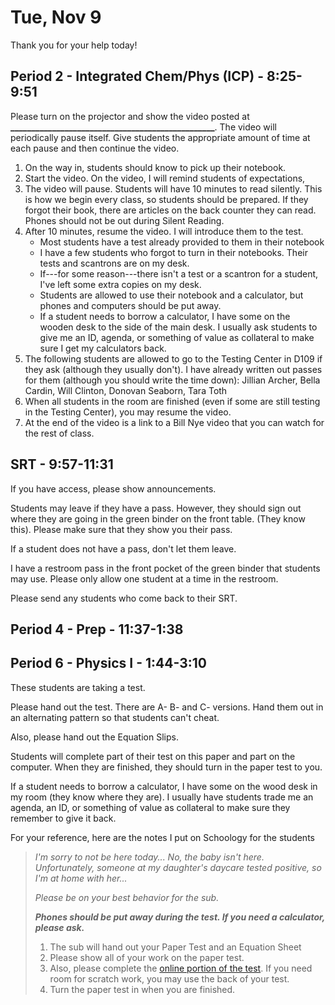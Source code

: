 # Tue, Nov 9

Thank you for your help today!  

## Period 2 - Integrated Chem/Phys (ICP) - 8:25-9:51

 Please turn on the projector and show the video posted at **_________________________________________________**.  The video will periodically pause itself.  Give students the appropriate amount of time at each pause and then continue the video.

1. On the way in, students should know to pick up their notebook.
2. Start the video.  On the video, I will remind students of expectations,
3. The video will pause.  Students will have 10 minutes to read silently.  This is how we begin every class, so students should be prepared.  If they forgot their book, there are articles on the back counter they can read.  Phones should not be out during Silent Reading.
4. After 10 minutes, resume the video.  I will introduce them to the test.
	- Most students have a test already provided to them in their notebook
	- I have a few students who forgot to turn in their notebooks.  Their tests and scantrons are on my desk.
	- If---for some reason---there isn't a test or a scantron for a student, I've left some extra copies on my desk.
	- Students are allowed to use their notebook and a calculator, but phones and computers should be put away.
	- If a student needs to borrow a calculator, I have some on the wooden desk to the side of the main desk.  I usually ask students to give me an ID, agenda, or something of value as collateral to make sure I get my calculators back.
5. The following students are allowed to go to the Testing Center in D109 if they ask (although they usually don't).  I have already written out passes for them (although you should write the time down): Jillian Archer, Bella Cardin, Will Clinton, Donovan Seaborn, Tara Toth
6. When all students in the room are finished (even if some are still testing in the Testing Center), you may resume the video.
7. At the end of the video is a link to a Bill Nye video that you can watch for the rest of class.

## SRT - 9:57-11:31

If you have access, please show announcements.

Students may leave if they have a pass.  However, they should sign out where they are going in the green binder on the front table.  (They know this).  Please make sure that they show you their pass.

If a student does not have a pass, don't let them leave.

I have a restroom pass in the front pocket of the green binder that students may use.  Please only allow one student at a time in the restroom.

Please send any students who come back to their SRT.

## Period 4 - Prep - 11:37-1:38

## Period 6 - Physics I - 1:44-3:10

These students are taking a test.  

Please hand out the test.  There are A- B- and C- versions.  Hand them out in an alternating pattern so that students can't cheat.

Also, please hand out the Equation Slips.

Students will complete part of their test on this paper and part on the computer.  When they are finished, they should turn in the paper test to you.

If a student needs to borrow a calculator, I have some on the wood desk in my room (they know where they are).  I usually have students trade me an agenda, an ID, or something of value as collateral to make sure they remember to give it back.

For your reference, here are the notes I put on Schoology for the students


> *I'm sorry to not be here today... No, the baby isn't here.  Unfortunately, someone at my daughter's daycare tested positive, so I'm at home with her...*
> 
> *Please be on your best behavior for the sub.*
> 
> ***Phones should be put away during the test.  If you need a calculator, please ask.***
> 
> 1.  The sub will hand out your Paper Test and an Equation Sheet
> 2. Please show all of your work on the paper test.
> 3. Also, please complete the [online portion of the test](https://avon.schoology.com/assignment/5416645854/).  If you need room for scratch work, you may use the back of your test.
> 4. Turn the paper test in when you are finished.



<!--stackedit_data:
eyJoaXN0b3J5IjpbMjA2NDAwODI3NywtMTk0MzM1ODc2Nl19
-->